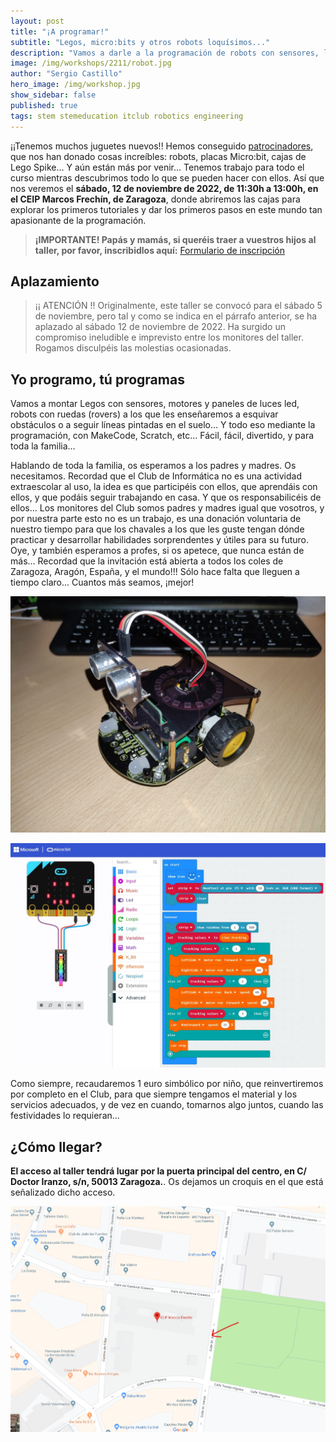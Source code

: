 ```yaml
---
layout: post
title: "¡A programar!"
subtitle: "Legos, micro:bits y otros robots loquísimos..."
description: "Vamos a darle a la programación de robots con sensores, luces, motores y otras cosas super chulas."
image: /img/workshops/2211/robot.jpg
author: "Sergio Castillo"
hero_image: /img/workshop.jpg
show_sidebar: false
published: true
tags: stem stemeducation itclub robotics engineering
---
```


¡¡Tenemos muchos juguetes nuevos!! Hemos conseguido <a href="https://itclub.marcosfrechin.es/sponsorship/" target="_blank">patrocinadores</a>, que nos han donado cosas increíbles: robots, placas Micro:bit, cajas de Lego Spike... Y aún están más por venir... Tenemos trabajo para todo el curso mientras descubrimos todo lo que se pueden hacer con ellos. Así que nos veremos el **sábado, 12 de noviembre de 2022, de 11:30h a 13:00h, en el CEIP Marcos Frechín, de Zaragoza**, donde abriremos las cajas para explorar los primeros tutoriales y dar los primeros pasos en este mundo tan apasionante de la programación.

> **¡IMPORTANTE! Papás y mamás, si queréis traer a vuestros hijos al taller, por favor, inscribidlos aquí:** <a href="https://forms.gle/PnGHa2k7icmgsVPj6" target="_blank">Formulario de inscripción</a>

## Aplazamiento

> ¡¡ ATENCIÓN !! Originalmente, este taller se convocó para el sábado 5 de noviembre, pero tal y como se indica en el párrafo anterior, se ha aplazado al sábado 12 de noviembre de 2022. Ha surgido un compromiso ineludible e imprevisto entre los monitores del taller. Rogamos disculpéis las molestias ocasionadas.

## Yo programo, tú programas

Vamos a montar Legos con sensores, motores y paneles de luces led, robots con ruedas (rovers) a los que les enseñaremos a esquivar obstáculos o a seguir líneas pintadas en el suelo... Y todo eso mediante la programación, con MakeCode, Scratch, etc... Fácil, fácil, divertido, y para toda la familia...

Hablando de toda la familia, os esperamos a los padres y madres. Os necesitamos. Recordad que el Club de Informática no es una actividad extraescolar al uso, la idea es que participéis con ellos, que aprendáis con ellos, y que podáis seguir trabajando en casa. Y que os responsabilicéis de ellos... Los monitores del Club somos padres y madres igual que vosotros, y por nuestra parte esto no es un trabajo, es una donación voluntaria de nuestro tiempo para que los chavales a los que les guste tengan dónde practicar y desarrollar habilidades sorprendentes y útiles para su futuro. Oye, y también esperamos a profes, si os apetece, que nunca están de más... Recordad que la invitación está abierta a todos los coles de Zaragoza, Aragón, España, y el mundo!!! Sólo hace falta que lleguen a tiempo claro... Cuantos más seamos, ¡mejor!

![Micro:bit Mini Smart Robot car Kit V2](/img/workshops/2211/MicrobitRobotCarKit.jpg)

![MakeCode](/img/workshops/2211/MakeCode.jpg)

Como siempre, recaudaremos 1 euro simbólico por niño, que reinvertiremos por completo en el Club, para que siempre tengamos el material y los servicios adecuados, y de vez en cuando, tomarnos algo juntos, cuando las festividades lo requieran...

## ¿Cómo llegar?

**El acceso al taller tendrá lugar por la puerta principal del centro, en C/ Doctor Iranzo, s/n, 50013 Zaragoza.**. Os dejamos un croquis en el que está señalizado dicho acceso.

![Mapa acceso Marcos Frechín](/img/mapa_acceso.png)

